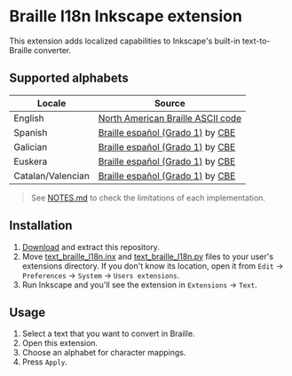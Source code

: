 # Braille l18n Inkscape extension

This extension adds localized capabilities to Inkscape's built-in
text-to-Braille converter.

## Supported alphabets

| Locale | Source |
| ------ | ------ |
| English | [North American Braille ASCII code][en-wiki] |
| Spanish | [Braille español (Grado 1)][es-cbe-guide] by [CBE][cbe-once] |
| Galician | [Braille español (Grado 1)][es-cbe-guide] by [CBE][cbe-once] |
| Euskera | [Braille español (Grado 1)][es-cbe-guide] by [CBE][cbe-once] |
| Catalan/Valencian | [Braille español (Grado 1)][es-cbe-guide] by [CBE][cbe-once] |

> See [NOTES.md][notes] to check the limitations of each implementation.

## Installation

1. [Download][download-repo] and extract this repository.
1. Move [text_braille_l18n.inx][ext-inx] and [text_braille_l18n.py][ext-py] files to your user's
 extensions directory. If you don't know its location, open it from `Edit` ->
 `Preferences` -> `System` -> `Users extensions`.
1. Run Inkscape and you'll see the extension in `Extensions` -> `Text`.

## Usage

1. Select a text that you want to convert in Braille.
1. Open this extension.
1. Choose an alphabet for character mappings.
1. Press `Apply`.

<!-- Internal links -->

[notes]: https://github.com/mondeja/inkscape-braille-l18n-ext/blob/master/NOTES.md
[download-repo]: https://github.com/mondeja/inkscape-braille-l18n-ext/archive/refs/heads/master.zip
[ext-inx]: https://github.com/mondeja/inkscape-braille-l18n-ext/blob/master/text_braille_l18n.inx
[ext-py]: https://github.com/mondeja/inkscape-braille-l18n-ext/blob/master/text_braille_l18n.py

<!-- Sources -->

[en-wiki]: https://en.wikipedia.org/wiki/Braille_ASCII
[es-cbe-guide]: https://sid.usal.es/idocs/F8/FDO12069/signografiabasica.pdf
[cbe-once]: https://www.once.es/servicios-sociales/braille/comision-braille-espanola/comision-braille-espanola-cbe
[world-braille-usage]: https://1kru3o1eyt4f2w3qy21ds14w-wpengine.netdna-ssl.com/wp-content/uploads/2021/07/world-braille-usage-third-edition.pdf
